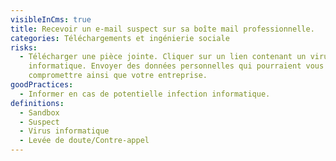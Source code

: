 ```yaml
---
visibleInCms: true
title: Recevoir un e-mail suspect sur sa boîte mail professionnelle.
categories: Téléchargements et ingénierie sociale
risks:
  - Télécharger une pièce jointe. Cliquer sur un lien contenant un virus
    informatique. Envoyer des données personnelles qui pourraient vous
    compromettre ainsi que votre entreprise.
goodPractices:
  - Informer en cas de potentielle infection informatique.
definitions:
  - Sandbox
  - Suspect
  - Virus informatique
  - Levée de doute/Contre-appel
---
```


